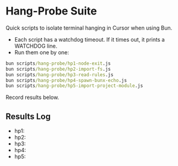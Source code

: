 # Hang-Probe Suite

Quick scripts to isolate terminal hanging in Cursor when using Bun.

- Each script has a watchdog timeout. If it times out, it prints a WATCHDOG line.
- Run them one by one:

```bat
bun scripts/hang-probe/hp1-node-exit.js
bun scripts/hang-probe/hp2-import-fs.js
bun scripts/hang-probe/hp3-read-rules.js
bun scripts/hang-probe/hp4-spawn-bunx-echo.js
bun scripts/hang-probe/hp5-import-project-module.js
```

Record results below.

## Results Log

- hp1:
- hp2:
- hp3:
- hp4:
- hp5:
